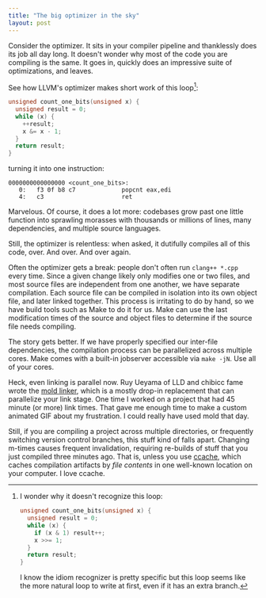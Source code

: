 ```yaml
---
title: "The big optimizer in the sky"
layout: post
---
```


Consider the optimizer. It sits in your compiler pipeline and thanklessly does
its job all day long. It doesn't wonder why most of the code you are compiling
is the same. It goes in, quickly does an impressive suite of optimizations, and
leaves.

See how LLVM's optimizer makes short work of this loop[^another-popcount]:

```c
unsigned count_one_bits(unsigned x) {
  unsigned result = 0;
  while (x) {
    ++result;
    x &= x - 1;
  }
  return result;
}
```

turning it into one instruction:

```
0000000000000000 <count_one_bits>:
   0:   f3 0f b8 c7             popcnt eax,edi
   4:   c3                      ret
```

[^another-popcount]: I wonder why it doesn't recognize this loop:

    ```c
    unsigned count_one_bits(unsigned x) {
      unsigned result = 0;
      while (x) {
        if (x & 1) result++;
        x >>= 1;
      }
      return result;
    }
    ```

    I know the idiom recognizer is pretty specific but this loop seems like the
    more natural loop to write at first, even if it has an extra branch.

Marvelous. Of course, it does a lot more: codebases grow past one little
function into sprawling morasses with thousands or millions of lines, many
dependencies, and multiple source languages.

Still, the optimizer is relentless: when asked, it dutifully compiles all of
this code, over. And over. And over again.

Often the optimizer gets a break: people don't often run `clang++ *.cpp` every
time. Since a given change likely only modifies one or two files, and most
source files are independent from one another, we have separate compilation.
Each source file can be compiled in isolation into its own object file, and
later linked together. This process is irritating to do by hand, so we have
build tools such as Make to do it for us. Make can use the last modification
times of the source and object files to determine if the source file needs
compiling.

The story gets better. If we have properly specified our inter-file
dependencies, the compilation process can be parallelized across multiple
cores. Make comes with a built-in jobserver accessible via `make -jN`. Use all
of your cores.

Heck, even linking is parallel now. Ruy Ueyama of LLD and chibicc fame wrote
the [mold linker](https://github.com/rui314/mold/), which is a mostly drop-in
replacement that can parallelize your link stage. One time I worked on a
project that had 45 minute (or more) link times. That gave me enough time to
make a custom animated GIF about my frustration. I could really have used mold
that day.

Still, if you are compiling a project across multiple directories, or
frequently switching version control branches, this stuff kind of falls apart.
Changing m-times causes frequent invalidation, requiring re-builds of stuff
that you just compiled three minutes ago. That is, unless you use
[ccache](https://github.com/ccache/ccache), which caches compilation artifacts
by *file contents* in one well-known location on your computer. I love ccache.
